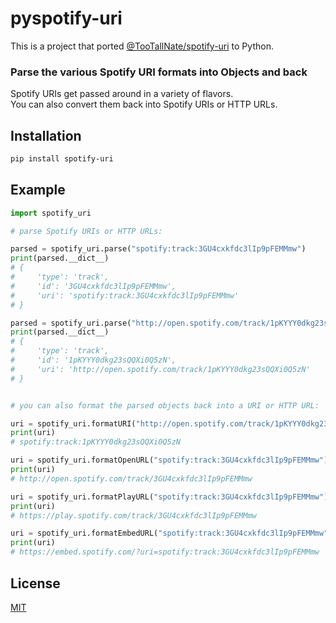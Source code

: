 pyspotify-uri
=============
This is a project that ported [@TooTallNate/spotify-uri](https://github.com/TooTallNate/spotify-uri) to Python.

### Parse the various Spotify URI formats into Objects and back
Spotify URIs get passed around in a variety of flavors.     
You can also convert them back into Spotify URIs or HTTP URLs.


Installation
------------
```bash
pip install spotify-uri
```

Example
-------
```python
import spotify_uri

# parse Spotify URIs or HTTP URLs:

parsed = spotify_uri.parse("spotify:track:3GU4cxkfdc3lIp9pFEMMmw")
print(parsed.__dict__)
# {
#     'type': 'track', 
#     'id': '3GU4cxkfdc3lIp9pFEMMmw', 
#     'uri': 'spotify:track:3GU4cxkfdc3lIp9pFEMMmw'
# }

parsed = spotify_uri.parse("http://open.spotify.com/track/1pKYYY0dkg23sQQXi0Q5zN")
print(parsed.__dict__)
# {
#     'type': 'track', 
#     'id': '1pKYYY0dkg23sQQXi0Q5zN', 
#     'uri': 'http://open.spotify.com/track/1pKYYY0dkg23sQQXi0Q5zN'
# }


# you can also format the parsed objects back into a URI or HTTP URL:

uri = spotify_uri.formatURI("http://open.spotify.com/track/1pKYYY0dkg23sQQXi0Q5zN")
print(uri)
# spotify:track:1pKYYY0dkg23sQQXi0Q5zN

uri = spotify_uri.formatOpenURL("spotify:track:3GU4cxkfdc3lIp9pFEMMmw")
print(uri)
# http://open.spotify.com/track/3GU4cxkfdc3lIp9pFEMMmw

uri = spotify_uri.formatPlayURL("spotify:track:3GU4cxkfdc3lIp9pFEMMmw")
print(uri)
# https://play.spotify.com/track/3GU4cxkfdc3lIp9pFEMMmw

uri = spotify_uri.formatEmbedURL("spotify:track:3GU4cxkfdc3lIp9pFEMMmw")
print(uri)
# https://embed.spotify.com/?uri=spotify:track:3GU4cxkfdc3lIp9pFEMMmw

```

## License
[MIT](LICENSE)